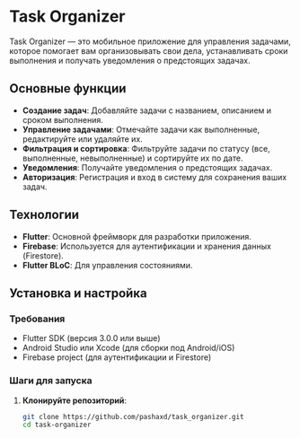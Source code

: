 # Task Organizer

Task Organizer — это мобильное приложение для управления задачами, которое помогает вам организовывать свои дела, устанавливать сроки выполнения и получать уведомления о предстоящих задачах.

## Основные функции

- **Создание задач**: Добавляйте задачи с названием, описанием и сроком выполнения.
- **Управление задачами**: Отмечайте задачи как выполненные, редактируйте или удаляйте их.
- **Фильтрация и сортировка**: Фильтруйте задачи по статусу (все, выполненные, невыполненные) и сортируйте их по дате.
- **Уведомления**: Получайте уведомления о предстоящих задачах.
- **Авторизация**: Регистрация и вход в систему для сохранения ваших задач.

## Технологии

- **Flutter**: Основной фреймворк для разработки приложения.
- **Firebase**: Используется для аутентификации и хранения данных (Firestore).
- **Flutter BLoC**: Для управления состояниями.


## Установка и настройка

### Требования

- Flutter SDK (версия 3.0.0 или выше)
- Android Studio или Xcode (для сборки под Android/iOS)
- Firebase project (для аутентификации и Firestore)

### Шаги для запуска

1. **Клонируйте репозиторий**:

   ```bash
   git clone https://github.com/pashaxd/task_organizer.git
   cd task-organizer
